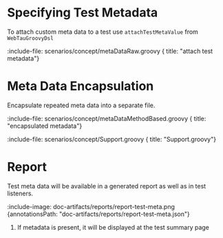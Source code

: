 # Specifying Test Metadata

To attach custom meta data to a test use `attachTestMetaValue` from `WebTauGroovyDsl`
 
:include-file: scenarios/concept/metaDataRaw.groovy { title: "attach test metadata"}

# Meta Data Encapsulation

Encapsulate repeated meta data into a separate file. 
 
:include-file: scenarios/concept/metaDataMethodBased.groovy { title: "encapsulated metadata"}

:include-file: scenarios/concept/Support.groovy { title: "Support.groovy"}

# Report

Test meta data will be available in a generated report as well as in test listeners.

:include-image: doc-artifacts/reports/report-test-meta.png {annotationsPath: "doc-artifacts/reports/report-test-meta.json"}

1. If metadata is present, it will be displayed at the test summary page